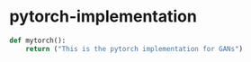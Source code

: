 # pytorch-implementation

```python
def mytorch():
    return ("This is the pytorch implementation for GANs")
    
